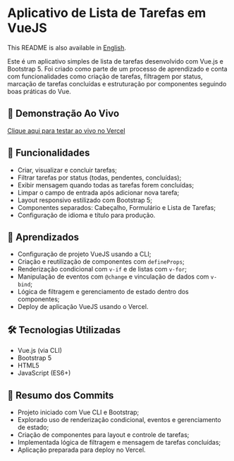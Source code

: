 <h1>Aplicativo de Lista de Tarefas em VueJS</h1>
<p>This README is also available in <a href="./README.md">English</a>.</p>
<p>
  Este é um aplicativo simples de lista de tarefas desenvolvido com Vue.js e Bootstrap 5.
  Foi criado como parte de um processo de aprendizado e conta com funcionalidades como criação de tarefas,
  filtragem por status, marcação de tarefas concluídas e estruturação por componentes seguindo boas práticas do Vue.
</p>
<h2>🔗 Demonstração Ao Vivo</h2>
<p>
  <a href="https://modulo27-vue-js.vercel.app/" target="_blank">
    Clique aqui para testar ao vivo no Vercel
  </a>
</p>
<h2>🚀 Funcionalidades</h2>
<ul>
  <li>Criar, visualizar e concluir tarefas;</li>
  <li>Filtrar tarefas por status (todas, pendentes, concluídas);</li>
  <li>Exibir mensagem quando todas as tarefas forem concluídas;</li>
  <li>Limpar o campo de entrada após adicionar nova tarefa;</li>
  <li>Layout responsivo estilizado com Bootstrap 5;</li>
  <li>Componentes separados: Cabeçalho, Formulário e Lista de Tarefas;</li>
  <li>Configuração de idioma e título para produção.</li>
</ul>
<h2>🧠 Aprendizados</h2>
<ul>
  <li>Configuração de projeto VueJS usando a CLI;</li>
  <li>Criação e reutilização de componentes com <code>defineProps</code>;</li>
  <li>Renderização condicional com <code>v-if</code> e de listas com <code>v-for</code>;</li>
  <li>Manipulação de eventos com <code>@change</code> e vinculação de dados com <code>v-bind</code>;</li>
  <li>Lógica de filtragem e gerenciamento de estado dentro dos componentes;</li>
  <li>Deploy de aplicação VueJS usando o Vercel.</li>
</ul>
<h2>🛠️ Tecnologias Utilizadas</h2>
<ul>
  <li>Vue.js (via CLI)</li>
  <li>Bootstrap 5</li>
  <li>HTML5</li>
  <li>JavaScript (ES6+)</li>
</ul>
<h2>📜 Resumo dos Commits</h2>
<ul>
  <li>Projeto iniciado com Vue CLI e Bootstrap;</li>
  <li>Explorado uso de renderização condicional, eventos e gerenciamento de estado;</li>
  <li>Criação de componentes para layout e controle de tarefas;</li>
  <li>Implementada lógica de filtragem e mensagem de tarefas concluídas;</li>
  <li>Aplicação preparada para deploy no Vercel.</li>
</ul>
